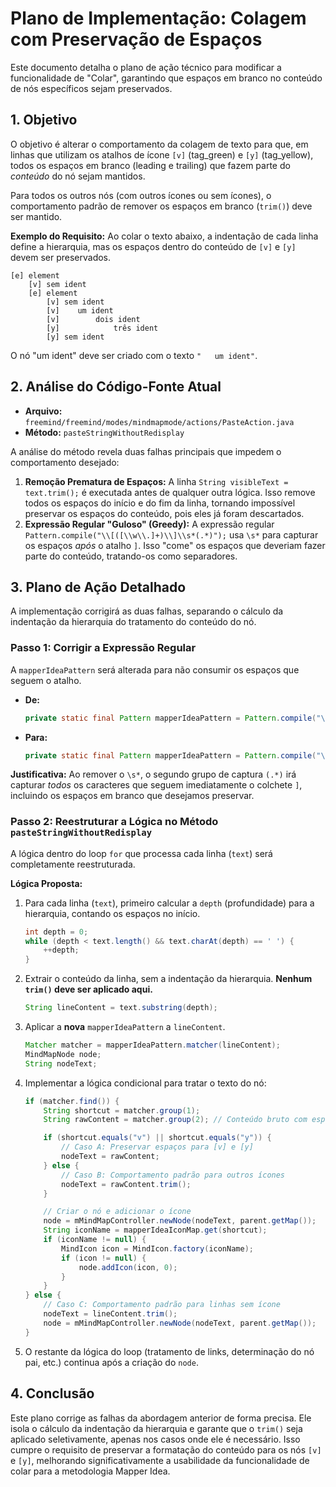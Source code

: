# Plano de Implementação: Colagem com Preservação de Espaços

Este documento detalha o plano de ação técnico para modificar a funcionalidade de "Colar", garantindo que espaços em branco no conteúdo de nós específicos sejam preservados.

## 1. Objetivo

O objetivo é alterar o comportamento da colagem de texto para que, em linhas que utilizam os atalhos de ícone `[v]` (tag_green) e `[y]` (tag_yellow), todos os espaços em branco (leading e trailing) que fazem parte do *conteúdo* do nó sejam mantidos.

Para todos os outros nós (com outros ícones ou sem ícones), o comportamento padrão de remover os espaços em branco (`trim()`) deve ser mantido.

**Exemplo do Requisito:**
Ao colar o texto abaixo, a indentação de cada linha define a hierarquia, mas os espaços dentro do conteúdo de `[v]` e `[y]` devem ser preservados.

```
[e] element
    [v] sem ident
    [e] element
        [v] sem ident
        [v]    um ident
        [v]        dois ident
        [y]            três ident
        [y] sem ident
```

O nó "um ident" deve ser criado com o texto `"   um ident"`.

## 2. Análise do Código-Fonte Atual

-   **Arquivo:** `freemind/freemind/modes/mindmapmode/actions/PasteAction.java`
-   **Método:** `pasteStringWithoutRedisplay`

A análise do método revela duas falhas principais que impedem o comportamento desejado:

1.  **Remoção Prematura de Espaços:** A linha `String visibleText = text.trim();` é executada antes de qualquer outra lógica. Isso remove todos os espaços do início e do fim da linha, tornando impossível preservar os espaços do conteúdo, pois eles já foram descartados.
2.  **Expressão Regular "Guloso" (Greedy):** A expressão regular `Pattern.compile("\\[([\\w\\.]+)\\]\\s*(.*)");` usa `\s*` para capturar os espaços *após* o atalho `]`. Isso "come" os espaços que deveriam fazer parte do conteúdo, tratando-os como separadores.

## 3. Plano de Ação Detalhado

A implementação corrigirá as duas falhas, separando o cálculo da indentação da hierarquia do tratamento do conteúdo do nó.

### Passo 1: Corrigir a Expressão Regular

A `mapperIdeaPattern` será alterada para não consumir os espaços que seguem o atalho.

-   **De:**
    ```java
    private static final Pattern mapperIdeaPattern = Pattern.compile("\\[([\\w\\.]+)\\]\\s*(.*)");
    ```
-   **Para:**
    ```java
    private static final Pattern mapperIdeaPattern = Pattern.compile("\\[([\\w\\.]+)\\](.*)");
    ```
**Justificativa:** Ao remover o `\s*`, o segundo grupo de captura `(.*)` irá capturar *todos* os caracteres que seguem imediatamente o colchete `]`, incluindo os espaços em branco que desejamos preservar.

### Passo 2: Reestruturar a Lógica no Método `pasteStringWithoutRedisplay`

A lógica dentro do loop `for` que processa cada linha (`text`) será completamente reestruturada.

**Lógica Proposta:**

1.  Para cada linha (`text`), primeiro calcular a `depth` (profundidade) para a hierarquia, contando os espaços no início.
    ```java
    int depth = 0;
    while (depth < text.length() && text.charAt(depth) == ' ') {
        ++depth;
    }
    ```
2.  Extrair o conteúdo da linha, sem a indentação da hierarquia. **Nenhum `trim()` deve ser aplicado aqui.**
    ```java
    String lineContent = text.substring(depth);
    ```
3.  Aplicar a **nova** `mapperIdeaPattern` a `lineContent`.
    ```java
    Matcher matcher = mapperIdeaPattern.matcher(lineContent);
    MindMapNode node;
    String nodeText;
    ```
4.  Implementar a lógica condicional para tratar o texto do nó:
    ```java
    if (matcher.find()) {
        String shortcut = matcher.group(1);
        String rawContent = matcher.group(2); // Conteúdo bruto com espaços

        if (shortcut.equals("v") || shortcut.equals("y")) {
            // Caso A: Preservar espaços para [v] e [y]
            nodeText = rawContent;
        } else {
            // Caso B: Comportamento padrão para outros ícones
            nodeText = rawContent.trim();
        }

        // Criar o nó e adicionar o ícone
        node = mMindMapController.newNode(nodeText, parent.getMap());
        String iconName = mapperIdeaIconMap.get(shortcut);
        if (iconName != null) {
            MindIcon icon = MindIcon.factory(iconName);
            if (icon != null) {
                node.addIcon(icon, 0);
            }
        }
    } else {
        // Caso C: Comportamento padrão para linhas sem ícone
        nodeText = lineContent.trim();
        node = mMindMapController.newNode(nodeText, parent.getMap());
    }
    ```
5.  O restante da lógica do loop (tratamento de links, determinação do nó pai, etc.) continua após a criação do `node`.

## 4. Conclusão

Este plano corrige as falhas da abordagem anterior de forma precisa. Ele isola o cálculo da indentação da hierarquia e garante que o `trim()` seja aplicado seletivamente, apenas nos casos onde ele é necessário. Isso cumpre o requisito de preservar a formatação do conteúdo para os nós `[v]` e `[y]`, melhorando significativamente a usabilidade da funcionalidade de colar para a metodologia Mapper Idea.
